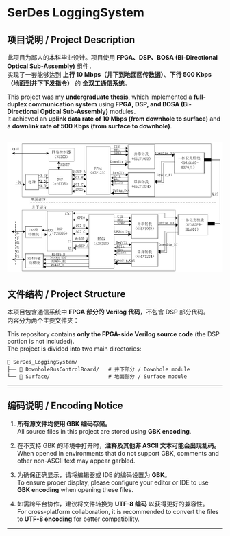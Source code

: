 # SerDes LoggingSystem

## 项目说明 / Project Description

此项目为鄙人的本科毕业设计。项目使用 **FPGA、DSP、BOSA (Bi-Directional Optical Sub-Assembly)** 组件，  
实现了一套能够达到 **上行 10 Mbps（井下到地面回传数据）**、**下行 500 Kbps（地面到井下下发指令）** 的 **全双工通信系统**。

This project was my **undergraduate thesis**, which implemented a **full-duplex communication system** using **FPGA, DSP, and BOSA (Bi-Directional Optical Sub-Assembly)** modules.  
It achieved an **uplink data rate of 10 Mbps (from downhole to surface)** and a **downlink rate of 500 Kbps (from surface to downhole)**.

![图片说明文字](./image/图片2.jpg)
---

## 文件结构 / Project Structure

本项目包含通信系统中 **FPGA 部分的 Verilog 代码**，不包含 DSP 部分代码。  
内容分为两个主要文件夹：

This repository contains **only the FPGA-side Verilog source code** (the DSP portion is not included).  
The project is divided into two main directories:
```
📁 SerDes_LoggingSystem/
├── 📂 DownholeBusControlBoard/   # 井下部分 / Downhole module
└── 📂 Surface/                   # 地面部分 / Surface module
```
---

## 编码说明 / Encoding Notice

1. **所有源文件均使用 GBK 编码存储。**  
   All source files in this project are stored using **GBK encoding**.

2. 在不支持 GBK 的环境中打开时，**注释及其他非 ASCII 文本可能会出现乱码。**  
   When opened in environments that do not support GBK, comments and other non-ASCII text may appear garbled.

3. 为确保正确显示，请将编辑器或 IDE 的编码设置为 **GBK**。  
   To ensure proper display, please configure your editor or IDE to use **GBK encoding** when opening these files.

4. 如需跨平台协作，建议将文件转换为 **UTF-8 编码** 以获得更好的兼容性。  
   For cross-platform collaboration, it is recommended to convert the files to **UTF-8 encoding** for better compatibility.

---


